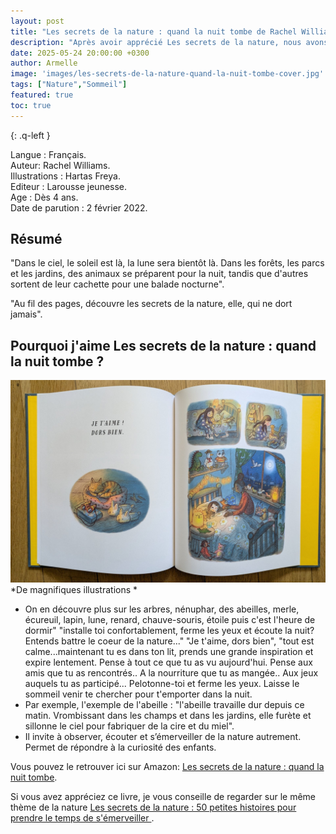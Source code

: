 ```yaml
---
layout: post
title: "Les secrets de la nature : quand la nuit tombe de Rachel Williams et Hartas Freya "
description: "Après avoir apprécié Les secrets de la nature, nous avons poursuivi la découverte avec Les secrets de la nature : Quand la nuit tombe, du même auteur et illustrateur : un second album tout aussi fascinant."
date: 2025-05-24 20:00:00 +0300
author: Armelle
image: 'images/les-secrets-de-la-nature-quand-la-nuit-tombe-cover.jpg'
tags: ["Nature","Sommeil"]
featured: true
toc: true
---
```


{: .q-left }

Langue : Français.                                    
Auteur: Rachel Williams.    
Illustrations : Hartas Freya.        
Editeur : Larousse jeunesse.        
Age : Dès 4 ans.           
Date de parution : 2 février 2022.

## Résumé

"Dans le ciel, le soleil est là, la lune sera bientôt là. Dans les forêts, les parcs et les jardins, des animaux se préparent pour la nuit, tandis que d'autres sortent de leur cachette pour une balade nocturne".

"Au fil des pages, découvre les secrets de la nature, elle, qui ne dort jamais".

## Pourquoi j'aime Les secrets de la nature : quand la nuit tombe ?

![De magnifiques illustrations](images/les-secrets-de-la-nature-quand-la-nuit-tombe-int.jpg)
*De magnifiques illustrations *
- On en découvre plus sur les arbres, nénuphar,  des abeilles, merle, écureuil, lapin, lune, renard, chauve-souris, étoile puis c'est l'heure de dormir" "installe toi confortablement, ferme les yeux et écoute la nuit? Entends battre le coeur de la nature..." "Je t'aime, dors bien", "tout est calme...maintenant tu es dans ton lit, prends une grande inspiration et expire lentement. Pense à tout ce que tu as vu aujourd'hui. Pense aux amis que tu as rencontrés.. A la nourriture que tu as mangée.. Aux jeux auquels tu as participé... Pelotonne-toi et ferme les yeux. Laisse le sommeil venir te chercher pour t'emporter dans la nuit.
- Par exemple, l'exemple de l'abeille : "l'abeille travaille dur depuis ce matin. Vrombissant dans les champs et dans les jardins, elle furète et sillonne le ciel pour fabriquer de la cire et du miel".
- Il invite à observer, écouter et s’émerveiller de la nature autrement. Permet de répondre à la curiosité des enfants.

Vous pouvez le retrouver ici sur Amazon: [Les secrets de la nature : quand la nuit tombe](https://amzn.to/4lh5Jyj). 

Si vous avez appréciez ce livre, je vous conseille de regarder  sur le même thème de la nature [Les secrets de la nature : 50 petites histoires pour prendre le temps de s'émerveiller ](https://ludichou.com/les-secrets-de-la-nature). 





